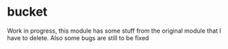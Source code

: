 bucket
======

Work in progress, this module has some stuff from the original module that I have to delete. Also some bugs are still to be fixed
